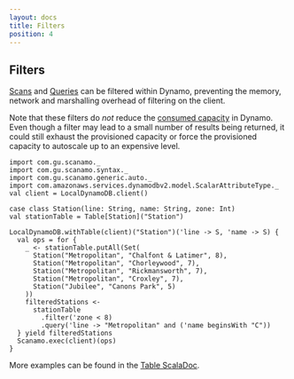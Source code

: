 ```yaml
---
layout: docs
title: Filters
position: 4
---
```


## Filters

[Scans](operations.html#scan) and [Queries](operations.html#query) can be 
filtered within Dynamo, preventing the memory, network and marshalling 
overhead of filtering on the client.
 
Note that these filters do *not* reduce the [consumed capacity](http://docs.aws.amazon.com/amazondynamodb/latest/developerguide/HowItWorks.ProvisionedThroughput.html) 
in Dynamo. Even though a filter may lead to a small number of results being
returned, it could still exhaust the provisioned capacity or force the 
provisioned capacity to autoscale up to an expensive level.

```tut:silent
import com.gu.scanamo._
import com.gu.scanamo.syntax._
import com.gu.scanamo.generic.auto._
import com.amazonaws.services.dynamodbv2.model.ScalarAttributeType._
val client = LocalDynamoDB.client()

case class Station(line: String, name: String, zone: Int)
val stationTable = Table[Station]("Station")
```
```tut:book
LocalDynamoDB.withTable(client)("Station")('line -> S, 'name -> S) {
  val ops = for {
    _ <- stationTable.putAll(Set(
      Station("Metropolitan", "Chalfont & Latimer", 8),
      Station("Metropolitan", "Chorleywood", 7),
      Station("Metropolitan", "Rickmansworth", 7),
      Station("Metropolitan", "Croxley", 7),
      Station("Jubilee", "Canons Park", 5)
    ))
    filteredStations <- 
      stationTable
        .filter('zone < 8)
        .query('line -> "Metropolitan" and ('name beginsWith "C"))
  } yield filteredStations
  Scanamo.exec(client)(ops)
}
```

More examples can be found in the [Table ScalaDoc](/latest/api/com/gu/scanamo/Table.html#filter[C](condition:C)(implicitevidence$3:com.gu.scanamo.query.ConditionExpression[C]):com.gu.scanamo.TableWithOptions[V]).